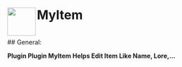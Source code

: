 <h1>MyItem<img src="https://i.imgur.com/nwTo8mG.png" height="64" width="64" align="left"></img></h1><br/>
## General:

**Plugin Plugin MyItem Helps Edit Item Like Name, Lore,...**
